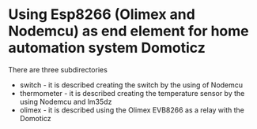 <h1>Using Esp8266 (Olimex and Nodemcu) as end element for home automation system Domoticz</h1>

There are three subdirectories
<ul>
<li>switch - it is described creating the switch by the using of Nodemcu
<li>thermometer - it is described creating the temperature sensor by the using Nodemcu and lm35dz
<li>olimex - it is described using the Olimex EVB8266 as a relay with the Domoticz
</ul>
